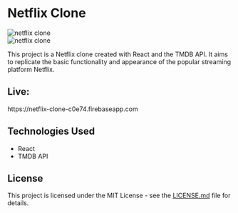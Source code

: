 

# Netflix Clone

<img src="https://github.com/Abdullah-Anaz/netflix-clone/blob/main/netflixclone.png" alt="netflix clone"/>

<br/>


<img src="https://github.com/Abdullah-Anaz/netflix-clone/blob/main/netflixclone2.png" alt="netflix clone"/>

<p>This project is a Netflix clone created with React and the TMDB API. It aims to replicate the basic functionality and appearance of the popular streaming platform Netflix.</p>

<h2>Live:</h2>
https://netflix-clone-c0e74.firebaseapp.com


<h2>Technologies Used</h2>

<ul>
<li>React</li>
<li>TMDB API</li>
</ul>

<h2>License</h2>
<p>This project is licensed under the MIT License - see the <a href="https://github.com/Abdullah-Anaz/netflix-clone/blob/main/LICENSE.md">LICENSE.md</a> file for details.</p>

